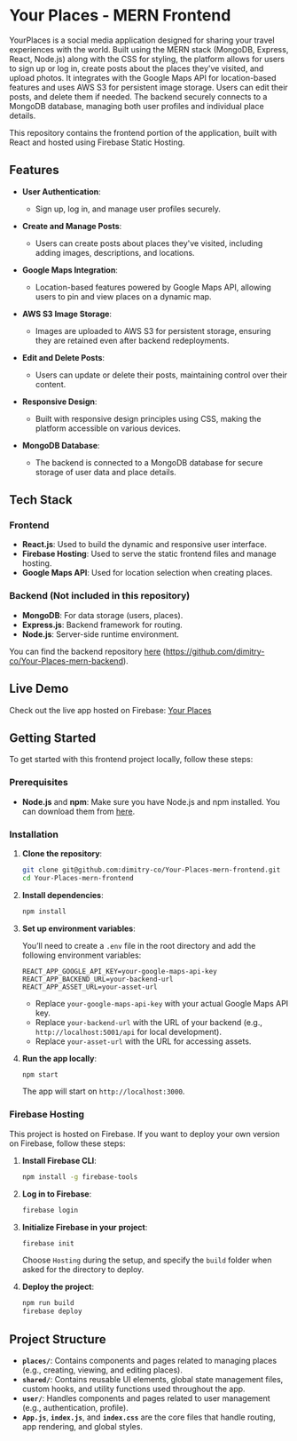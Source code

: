# Your Places - MERN Frontend

YourPlaces is a social media application designed for sharing your travel experiences with the world. Built using the MERN stack (MongoDB, Express, React, Node.js) along with the CSS for styling, the platform allows for users to sign up or log in, create posts about the places they've visited, and upload photos. It integrates with the Google Maps API for location-based features and uses AWS S3 for persistent image storage. Users can edit their posts, and delete them if needed. The backend securely connects to a MongoDB database, managing both user profiles and individual place details.

This repository contains the frontend portion of the application, built with React and hosted using Firebase Static Hosting.

## Features

- **User Authentication**: 
  - Sign up, log in, and manage user profiles securely.
  
- **Create and Manage Posts**: 
  - Users can create posts about places they've visited, including adding images, descriptions, and locations.

- **Google Maps Integration**: 
  - Location-based features powered by Google Maps API, allowing users to pin and view places on a dynamic map.

- **AWS S3 Image Storage**: 
  - Images are uploaded to AWS S3 for persistent storage, ensuring they are retained even after backend redeployments.

- **Edit and Delete Posts**: 
  - Users can update or delete their posts, maintaining control over their content.

- **Responsive Design**: 
  - Built with responsive design principles using CSS, making the platform accessible on various devices.

- **MongoDB Database**: 
  - The backend is connected to a MongoDB database for secure storage of user data and place details.


## Tech Stack

### Frontend
- **React.js**: Used to build the dynamic and responsive user interface.
- **Firebase Hosting**: Used to serve the static frontend files and manage hosting.
- **Google Maps API**: Used for location selection when creating places.

### Backend (Not included in this repository)
- **MongoDB**: For data storage (users, places).
- **Express.js**: Backend framework for routing.
- **Node.js**: Server-side runtime environment.

You can find the backend repository [here](#) (https://github.com/dimitry-co/Your-Places-mern-backend).


## Live Demo

Check out the live app hosted on Firebase: [Your Places](https://firstproject-d2c32.web.app)

## Getting Started

To get started with this frontend project locally, follow these steps:

### Prerequisites

- **Node.js** and **npm**: Make sure you have Node.js and npm installed. You can download them from [here](https://nodejs.org/).

### Installation

1. **Clone the repository**:

    ```bash
    git clone git@github.com:dimitry-co/Your-Places-mern-frontend.git
    cd Your-Places-mern-frontend
    ```

2. **Install dependencies**:

    ```bash
    npm install
    ```

3. **Set up environment variables**:

    You’ll need to create a `.env` file in the root directory and add the following environment variables:

    ```
    REACT_APP_GOOGLE_API_KEY=your-google-maps-api-key
    REACT_APP_BACKEND_URL=your-backend-url
    REACT_APP_ASSET_URL=your-asset-url
    ```
    - Replace `your-google-maps-api-key` with your actual Google Maps API key.
    - Replace `your-backend-url` with the URL of your backend (e.g., `http://localhost:5001/api` for local development).
    - Replace `your-asset-url` with the URL for accessing assets.

4. **Run the app locally**:

    ```bash
    npm start
    ```

    The app will start on `http://localhost:3000`.

### Firebase Hosting

This project is hosted on Firebase. If you want to deploy your own version on Firebase, follow these steps:

1. **Install Firebase CLI**:

    ```bash
    npm install -g firebase-tools
    ```

2. **Log in to Firebase**:

    ```bash
    firebase login
    ```

3. **Initialize Firebase in your project**:

    ```bash
    firebase init
    ```

    Choose `Hosting` during the setup, and specify the `build` folder when asked for the directory to deploy.

4. **Deploy the project**:

    ```bash
    npm run build
    firebase deploy
    ```

## Project Structure

- **`places/`**: Contains components and pages related to managing places (e.g., creating, viewing, and editing places).
- **`shared/`**: Contains reusable UI elements, global state management files, custom hooks, and utility functions used throughout the app.
- **`user/`**: Handles components and pages related to user management (e.g., authentication, profile).
- **`App.js`**, **`index.js`**, and **`index.css`** are the core files that handle routing, app rendering, and global styles.

